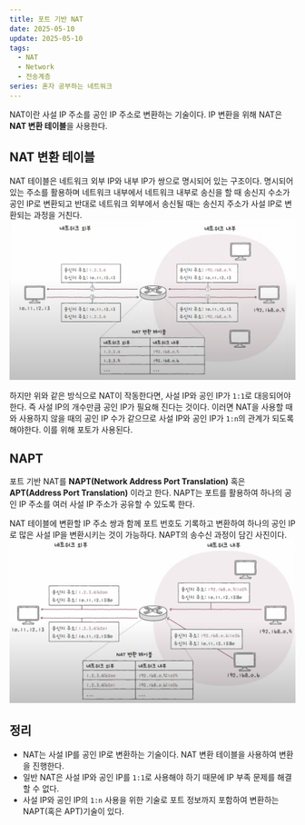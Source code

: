 ```yaml
---
title: 포트 기반 NAT
date: 2025-05-10
update: 2025-05-10
tags:
  - NAT
  - Network
  - 전송계층
series: 혼자 공부하는 네트워크
---
```

NAT이란 사설 IP 주소를 공인 IP 주소로 변환하는 기술이다. IP 변환을 위해 NAT은 **NAT 변환 테이블**을 사용한다.

## NAT 변환 테이블
NAT 테이블은 네트워크 외부 IP와 내부 IP가 쌍으로 명시되어 있는 구조이다. 명시되어 있는 주소를 활용하며 네트워크 내부에서 네트워크 내부로 송신을 할 때 송신지 수소가 공인 IP로 변환되고 반대로 네트워크 외부에서 송신될 때는 송신지 주소가 사설 IP로 변환되는 과정을 거친다.
![송신지 주소와 수신지 주소의 변환을 NAT에서 담당한다](NT_1.png)

하지만 위와 같은 방식으로 NAT이 작동한다면, 사설 IP와 공인 IP가 `1:1`로 대응되어야 한다. 즉 사설 IP의 개수만큼 공인 IP가 필요해 진다는 것이다. 이러면 NAT을 사용할 때와 사용하지 않을 때의 공인 IP 수가 같으므로 사설 IP와 공인 IP가 `1:n`의 관계가 되도록 해야한다. 이를 위해 포토가 사용된다.

## NAPT
포트 기반 NAT를 **NAPT(Network Address Port Translation)** 혹은 **APT(Address Port Translation)** 이라고 한다. NAPT는 포트를 활용하여 하나의 공인 IP 주소를 여러 사설 IP 주소가 공유할 수 있도록 한다.

NAT 테이블에 변환할 IP 주소 쌍과 함께 포트 번호도 기록하고 변환하여 하나의 공인 IP로 많은 사설 IP을 변환시키는 것이 가능하다. NAPT의 송수신 과정이 담긴 사진이다.
![포트가 추가 됨으로 하나의 공인 IP를 여러 사설 IP 변환에 사용 가능해 진다](NT_2.png)

## 정리
- NAT는 사설 IP를 공인 IP로 변환하는 기술이다. NAT 변환 테이블을 사용하여 변환을 진행한다.
- 일반 NAT은 사설 IP와 공인 IP를 `1:1`로 사용해야 하기 때문에 IP 부족 문제를 해결할 수 없다.
- 사설 IP와 공인 IP의 `1:n` 사용을 위한 기술로 포트 정보까지 포함하여 변환하는 NAPT(혹은 APT)기술이 있다.